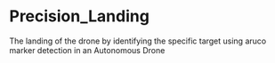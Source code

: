 # Precision_Landing
The landing of the drone by identifying the specific target using aruco marker detection in an Autonomous Drone

